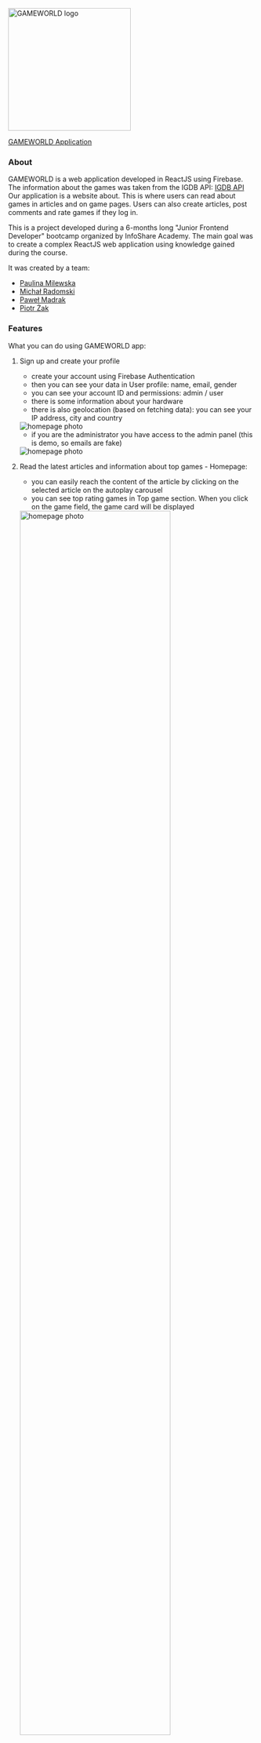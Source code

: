 <img width="250px" text-align="right" alt="GAMEWORLD logo" src="./src/images/GW-logo.png" />

[GAMEWORLD Application](https://github.com/infoshareacademy/jfdzr3-projects-game-over)

### About

GAMEWORLD is a web application developed in ReactJS using Firebase. The information about the games was taken from the IGDB
API: [IGDB API](https://api-docs.igdb.com/#about) Our application is a website about. This is where users can read about
games in articles and on game pages. Users can also create articles, post comments and rate games if they log in.

This is a project developed during a 6-months long "Junior Frontend Developer" bootcamp organized by InfoShare Academy. The
main goal was to create a complex ReactJS web application using knowledge gained during the course.

It was created by a team:

- [Paulina Milewska](https://github.com/PaulinaMilewska)
- [Michał Radomski](https://github.com/Michal-Radomski)
- [Paweł Madrak](https://github.com/pawel-madrak)
- [Piotr Żak](https://github.com/piotrekzak-source)

### Features

What you can do using GAMEWORLD app:

1. Sign up and create your profile

   - create your account using Firebase Authentication
   - then you can see your data in User profile: name, email, gender
   - you can see your account ID and permissions: admin / user
   - there is some information about your hardware
   - there is also geolocation (based on fetching data): you can see your IP address, city and country

   <img alt="homepage photo" src="./src/imagesREADME/UsersProlife.png">

   - if you are the administrator you have access to the admin panel (this is demo, so emails are fake)

   <img alt="homepage photo" src="./src/imagesREADME/AdministratorPanel.png">

2. Read the latest articles and information about top games - Homepage:

   - you can easily reach the content of the article by clicking on the selected article on the autoplay carousel
   - you can see top rating games in Top game section. When you click on the game field, the game card will be displayed

   <img alt="homepage photo" src="./src/imagesREADME/homepage.JPG" width="80%">

3. Sort and filter games in Game catalog:

   - when you click on link "Game catalog" in menu you can see list of all games in our catalog
   - you can sort games by rating, release date and follows count
   - you can find your favorite games by filtering them by platform and genre. You can also only view games that contain
     video.
   - all filters and sort work together. When you click on the game field, the game card will be displayed.

   <img alt="game catalog photo" src="./src/imagesREADME/game-catalog.JPG" width="80%">

4. Read about the game on the game page:

   - you can check game informations such as: created date, first release date, genres, platforms, game engine and IGDB
     statistics: rating, number of ratings and number of follows
   - you can read description and storyline
   - you can see game screenshots. After clicking on the thumbnail you can see a big image
   - you can watch video abut game (YouTube embed)

   <div display="flex">
   <img alt="game page1 photo" src="./src/imagesREADME/game-page1.JPG" width="80%">
   <img alt="game page2 photo" src="./src/imagesREADME/game-page1.JPG" width="80%">
   </div>

5. See the photo gallery:

   - when you click on link "Gallery" in menu you can see list of the games screenshots
   - after clicking on the thumbnail you can see a big image

   <div display="flex">
   <img alt="gallery photo" src="./src/imagesREADME/gallery.JPG" width="80%">
   <img alt="gallery modal photo" src="./src/imagesREADME/gallery-modal.JPG" width="80%">
   </div>

6. Search games and articles:

   - when you write the phrase in search bar in menu and click Enter tab you can find games and articles include search
     phrase
   - results are divided into two sections: games and articles
   - when you click in selected game or article you can read more on the game page or article page

   <img alt="search page photo" src="./src/imagesREADME/search-page.JPG" width="80%">

7. Create posts and react on other users' posts

   - you can create posts that will be visable to all users
     <img alt="search page photo" src="./src/imagesREADME/create-article.JPG" width="80%">
   - then you can go to Your Posts section to see all posts created by you and delete the ones you no longer want to be on
     the main page
     <img alt="search page photo" src="./src/imagesREADME/articles.JPG" width="80%">
   - you can comment and rate with stars on posts created by other users

   <div display="flex">
   <img alt="gallery photo" src="./src/imagesREADME/article_1.JPG" width="80%">
   <img alt="gallery modal photo" src="./src/imagesREADME/article_2.JPG" width="80%">
   </div>

8. Create footer,subpages and contact form:
   - Creation of the project footer with buttons from the material UI leading to subpages
   - Creation of a subpage with information about the project creators
   - Creation of a subpage with contact form for users. The form sends data to firebase database, then messages are presented on the subpage messages
   - Creation of messages subpage
     <img alt="contact form" src="./src/imagesREADME/Contact form.JPG" width="80%">
     <img alt="Footer" src="./src/imagesREADME/Footer.JPG" width="80%">
     <img alt="aboutus" src="./src/imagesREADME/aboutus.JPG" width="80%">

### Environment, backend & deployment

GAMEWORLD web application was written in ReactJS. We developed it using React Hooks: useState for app state management,
useEffect for fetching data and other.

Backend features were implemented using Firebase. We used Firestore Database to store data: users and their data, posts with
comments and likes. Authentication allowed us to create sing up & log in system.

GAMEWORLD has been deployed via Firebase Hosting: <a href="https://gameworld-a20b3.web.app/" target="_blank">Link to page</a>

### Feedback

If you have any comments on this project feel free to leave them in issues or contact us via GitHub.

### Thanks

We wanted to thank our trainers <a href="https://github.com/cytrowski">@cytrowski</a> and
<a href="https://github.com/jan-hanc-iShare">@jan-hanc-iShare</a> from
<a href="https://github.com/infoshareacademy">infoShare Academy</a> for all the help and support they gave us during this
project.
